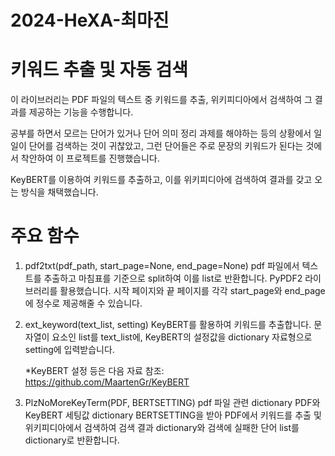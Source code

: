 # 2024-HeXA-최마진

# 키워드 추출 및 자동 검색

이 라이브러리는 PDF 파일의 텍스트 중 키워드를 추출, 위키피디아에서 검색하여 그 결과를 제공하는 기능을 수행합니다.

공부를 하면서 모르는 단어가 있거나 단어 의미 정리 과제를 해야하는 등의 상황에서 일일이 단어를 검색하는 것이 귀찮았고, 그런 단어들은 주로 문장의 키워드가 된다는 것에서 착안하여 이 프로젝트를 진행했습니다.

KeyBERT를 이용하여 키워드를 추출하고, 이를 위키피디아에 검색하여 결과를 갖고 오는 방식을 채택했습니다.

# 주요 함수

1. pdf2txt(pdf_path, start_page=None, end_page=None)
   pdf 파일에서 텍스트를 추출하고 마침표를 기준으로 split하여 이를 list로 반환합니다. PyPDF2 라이브러리를 활용했습니다. 시작 페이지와 끝 페이지를 각각 start_page와 end_page에 정수로 제공해줄 수 있습니다.

2. ext_keyword(text_list, setting)
   KeyBERT를 활용하여 키워드를 추출합니다. 문자열이 요소인 list를 text_list에, KeyBERT의 설정값을 dictionary 자료형으로 setting에 입력받습니다.

   *KeyBERT 설정 등은 다음 자료 참조: https://github.com/MaartenGr/KeyBERT

3. PlzNoMoreKeyTerm(PDF, BERTSETTING)
   pdf 파일 관련 dictionary PDF와 KeyBERT 세팅값 dictionary BERTSETTING을 받아 PDF에서 키워드를 추출 및 위키피디아에서 검색하여 검색 결과 dictionary와 검색에 실패한 단어 list를 dictionary로 반환합니다.

